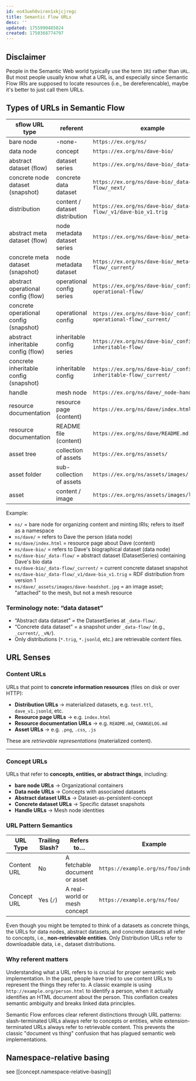```yaml
---
id: eo43ueh0viren1xkjcjregc
title: Semantic Flow URLs
desc: ''
updated: 1755990485024
created: 1750368774797
---
```


## Disclaimer

People in the Semantic Web world typically use the term `IRI` rather than `URL`. But most people usually know what a URL is, and especially since Semantic Flow IRIs are supposed to locate resources (i.e., be dereferencable), maybe it's better to just call them URLs.

## Types of URLs in Semantic Flow

| sflow URL type                         | referent                       | example                                                         | versionable |
| -------------------------------------- | ------------------------------ | --------------------------------------------------------------- | ----------- |
| bare node                              | -none-                         | `https://ex.org/ns/`                                            | ❌           |
| data node                              | concept                        | `https://ex.org/ns/dave-bio/`                                   | ❌           |
| abstract dataset (flow)                | dataset series                 | `https://ex.org/ns/dave-bio/_data-flow/`                        | ✅           |
| concrete node dataset (snapshot)       | concrete data dataset          | `https://ex.org/ns/dave-bio/_data-flow/_next/`                  | ❌           |
| distribution                           | content / dataset distribution | `https://ex.org/ns/dave-bio/_data-flow/_v1/dave-bio_v1.trig`    | ❌           |
| abstract meta dataset (flow)           | node metadata dataset series   | `https://ex.org/ns/dave-bio/_meta-flow/`                        | ✅           |
| concrete meta dataset (snapshot)       | node metadata dataset          | `https://ex.org/ns/dave-bio/_meta-flow/_current/`               | ❌           |
| abstract operational config (flow)     | operational config series      | `https://ex.org/ns/dave-bio/_config-operational-flow/`          | ✅           |
| concrete operational config (snapshot) | operational config             | `https://ex.org/ns/dave-bio/_config-operational-flow/_current/` | ❌           |
| abstract inheritable config (flow)     | inheritable config series      | `https://ex.org/ns/dave-bio/_config-inheritable-flow/`          | ✅           |
| concrete inheritable config (snapshot) | inheritable config             | `https://ex.org/ns/dave-bio/_config-inheritable-flow/_current/` | ❌           |
| handle                                 | mesh node                      | `https://ex.org/ns/dave/_node-handle/`                          | ❌           |
| resource documentation                 | resource page (content)        | `https://ex.org/ns/dave/index.html`                             | ❌           |
| resource documentation                 | README file (content)          | `https://ex.org/ns/dave/README.md`                              | ❌           |
| asset tree                             | collection of assets           | `https://ex.org/ns/assets/`                                     | ❌           |
| asset folder                           | sub-collection of assets       | `https://ex.org/ns/assets/images/`                              | ❌           |
| asset                                  | content / image                | `https://ex.org/ns/assets/images/logo.svg`                      | ❌           |


Example:
- `ns/` = bare node for organizing content and minting IRIs; refers to itself as a namespace
- `ns/dave/` = refers to Dave the person (data node)
- `ns/dave/index.html` = resource page about Dave (content)
- `ns/dave-bio/` = refers to Dave's biographical dataset (data node)
- `ns/dave-bio/_data-flow/` = abstract dataset (DatasetSeries) containing Dave's bio data
- `ns/dave-bio/_data-flow/_current/` = current concrete dataset snapshot
- `ns/dave-bio/_data-flow/_v1/dave-bio_v1.trig` = RDF distribution from version 1
- `ns/dave/_assets/images/dave-headshot.jpg` = an image asset; "attached" to the mesh, but not a mesh resource

### Terminology note: “data dataset”

- “Abstract data dataset” = the DatasetSeries at `_data-flow/`.
- “Concrete data dataset” = a snapshot under `_data-flow/` (e.g., `_current/`, `_vN/`).
- Only distributions (`*.trig`, `*.jsonld`, etc.) are retrievable content files.


## URL Senses

### **Content URLs**

URLs that point to **concrete information resources** (files on disk or over HTTP):

* **Distribution URLs** → materialized datasets, e.g. `test.ttl`, `dave_v1.jsonld`, etc.
* **Resource page URLs** → e.g. `index.html`
* **Resource documentation URLs** → e.g. `README.md`, `CHANGELOG.md`
* **Asset URLs** → e.g. `.png`, `.css`, `.js`

These are *retrievable representations* (materialized content).

---

### **Concept URLs**

URLs that refer to **concepts, entities, or abstract things**, including:

* **bare node URLs** → Organizational containers
* **Data node URLs** → Concepts with associated datasets
* **Abstract dataset URLs** → Dataset-as-persistent-concept
* **Concrete dataset URLs** → Specific dataset snapshots
* **Handle URLs** → Mesh node identities


### URL Pattern Semantics

| URL Type    | Trailing Slash? | Refers to…                    | Example                                 |
| ----------- | --------------- | ----------------------------- | --------------------------------------- |
| Content URL | No              | A fetchable document or asset | `https://example.org/ns/foo/index.html` |
| Concept URL | Yes (`/`)       | A real-world or mesh concept  | `https://example.org/ns/foo/`           |

Even though you might be tempted to think of a datasets as concrete things, the URLs for data nodes, abstract datasets, and concrete datasets all refer to concepts, i.e., **non-retrievable entities**. Only Distribution URLs refer to downloadable data, i.e., dataset distributions.

### Why referent matters

Understanding what a URL refers to is crucial for proper semantic web implementation. In the past, people have tried to use content URLs to represent the things they refer to. A classic example is using `http://example.org/person.html` to identify a person, when it actually identifies an HTML document about the person. This conflation creates semantic ambiguity and breaks linked data principles.

Semantic Flow enforces clear referent distinctions through URL patterns: slash-terminated URLs always refer to concepts or entities, while extension-terminated URLs always refer to retrievable content. This prevents the classic "document vs thing" confusion that has plagued semantic web implementations.

## Namespace-relative basing

see [[concept.namespace-relative-basing]]
